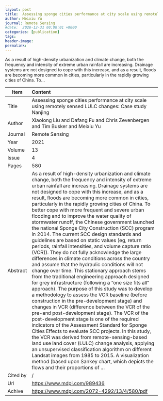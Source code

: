 ```yaml
---
layout: post
title:  Assessing sponge cities performance at city scale using remotely sensed LULC changes: Case study Nanjing
author: Meixiu Yu
journal: Remote Sensing
#date:  2020-12-31 00:00:01 +0000
categories: [publication]
tags: 
header-image: 
permalink: 
---
```

As a result of high-density urbanization and climate change, both the frequency and intensity of extreme urban rainfall are increasing. Drainage systems are not designed to cope with this increase, and as a result, floods are becoming more common in cities, particularly in the rapidly growing cities of China. To...
<!--the above is the excerpt-->
<!--more-->
<!--the following is the text-->


| Item           | Content    |
| ---------------|:------------|
| Title          | Assessing sponge cities performance at city scale using remotely sensed LULC changes: Case study Nanjing     |
| Author         | Xiaolong Liu and Dafang Fu and Chris Zevenbergen and Tim Busker and Meixiu Yu    |
| Journal        | Remote Sensing   |
| Year           | 2021  |
| Volume         | 13	   |
| Issue          | 4	   |
| Pages          | 580	   |
| Abstract       | As a result of high-density urbanization and climate change, both the frequency and intensity of extreme urban rainfall are increasing. Drainage systems are not designed to cope with this increase, and as a result, floods are becoming more common in cities, particularly in the rapidly growing cities of China. To better cope with more frequent and severe urban flooding and to improve the water quality of stormwater runoff, the Chinese government launched the national Sponge City Construction (SCC) program in 2014. The current SCC design standards and guidelines are based on static values (eg, return periods, rainfall intensities, and volume capture ratio (VCR)). They do not fully acknowledge the large differences in climate conditions across the country and assume that the hydraulic conditions will not change over time. This stationary approach stems from the traditional engineering approach designed for grey infrastructure (following a “one size fits all” approach). The purpose of this study was to develop a methodology to assess the VCR baseline (before construction in the pre-development stage) and changes in VCR (difference between the VCR of the pre-and post-development stage). The VCR of the post-development stage is one of the required indicators of the Assessment Standard for Sponge Cities Effects to evaluate SCC projects. In this study, the VCR was derived from remote-sensing-based land use land cover (LULC) change analysis, applying an unsupervised classification algorithm on different Landsat images from 1985 to 2015. A visualization method (based upon Sankey chart, which depicts the flows and their proportions of …	 |
| Cited by    | /   |
| Url  			 | <https://www.mdpi.com/989436>		 |
| Achive 	     | <https://www.mdpi.com/2072-4292/13/4/580/pdf>		 |

